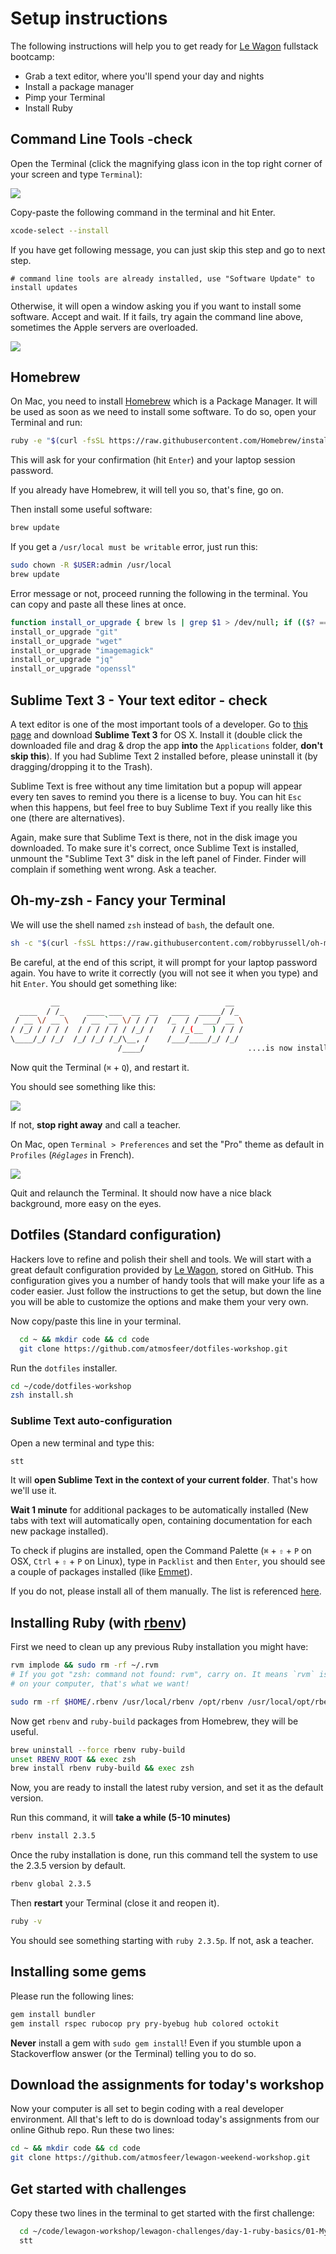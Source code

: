 # Setup instructions

The following instructions will help you to get ready for [Le Wagon](http://www.lewagon.com) fullstack bootcamp:

- Grab a text editor, where you'll spend your day and nights
- Install a package manager
- Pimp your Terminal
- Install Ruby

## Command Line Tools -check

Open the Terminal (click the magnifying glass icon in the top right corner of your screen and type `Terminal`):

![](images/open-terminal.png)

Copy-paste the following command in the terminal and hit Enter.

```bash
xcode-select --install
```

If you have get following message, you can just skip this step and go to next step.

` # command line tools are already installed, use "Software Update" to install updates `

Otherwise, it will open a window asking you if you want to install some software. Accept and wait. If it fails, try again the command line above, sometimes the Apple servers are overloaded.

![](images/xcode-select-install.png)

## Homebrew

On Mac, you need to install [Homebrew](http://brew.sh/) which is a Package Manager.
It will be used as soon as we need to install some software.
To do so, open your Terminal and run:

```bash
ruby -e "$(curl -fsSL https://raw.githubusercontent.com/Homebrew/install/master/install)"
```

This will ask for your confirmation (hit `Enter`) and your laptop session password.

If you already have Homebrew, it will tell you so, that's fine, go on.

Then install some useful software:

```bash
brew update
```

If you get a `/usr/local must be writable` error, just run this:

```bash
sudo chown -R $USER:admin /usr/local
brew update
```

Error message or not, proceed running the following in the terminal. You can copy and paste all these lines at once.

```bash
function install_or_upgrade { brew ls | grep $1 > /dev/null; if (($? == 0)); then brew upgrade $1; else brew install $1; fi }
install_or_upgrade "git"
install_or_upgrade "wget"
install_or_upgrade "imagemagick"
install_or_upgrade "jq"
install_or_upgrade "openssl"
```

## Sublime Text 3 - Your text editor - check

A text editor is one of the most important tools of a developer. Go to [this page](http://www.sublimetext.com/3) and download **Sublime Text 3** for OS X. Install it (double click the downloaded file and drag & drop the app **into** the `Applications` folder, **don't skip this**). If you had Sublime Text 2 installed before, please uninstall it (by dragging/dropping it to the Trash).

Sublime Text is free without any time limitation but a popup will appear every ten saves to remind you there is a license to buy. You can hit `Esc` when this happens, but feel free to buy Sublime Text if you really like this one (there are alternatives).

Again, make sure that Sublime Text is there, not in the disk image you downloaded. To make sure it's correct, once Sublime Text is installed, unmount the "Sublime Text 3" disk in the left panel of Finder. Finder will complain if something went wrong. Ask a teacher.



## Oh-my-zsh - Fancy your Terminal

We will use the shell named `zsh` instead of `bash`, the default one.

```bash
sh -c "$(curl -fsSL https://raw.githubusercontent.com/robbyrussell/oh-my-zsh/master/tools/install.sh)"
```

Be careful, at the end of this script, it will prompt for your laptop password again. You have to write it correctly (you will not see it when you type) and hit `Enter`. You should get something like:

```bash
         __                                     __
  ____  / /_     ____ ___  __  __   ____  _____/ /_
 / __ \/ __ \   / __ `__ \/ / / /  /_  / / ___/ __ \
/ /_/ / / / /  / / / / / / /_/ /    / /_(__  ) / / /
\____/_/ /_/  /_/ /_/ /_/\__, /    /___/____/_/ /_/
                        /____/                       ....is now installed!
```

Now quit the Terminal (`⌘` + `Q`), and restart it.

You should see something like this:

![](images/on-my-zsh.png)

If not, **stop right away** and call a teacher.

On Mac, open `Terminal > Preferences` and set the "Pro" theme as default in `Profiles` (*`Réglages`* in French).

![](images/terminal-pro.png)

Quit and relaunch the Terminal. It should now have a nice black background, more easy on the eyes.


## Dotfiles (Standard configuration)

Hackers love to refine and polish their shell and tools. We will start with a great default configuration provided by [Le Wagon](http://github.com/atmosfeer/dotfiles-workshop), stored on GitHub. This configuration gives you a number of handy tools that will make your life as a coder easier. Just follow the instructions to get the setup, but down the line you will be able to customize the options and make them your very own.

Now copy/paste this line in your terminal.

```bash
  cd ~ && mkdir code && cd code
  git clone https://github.com/atmosfeer/dotfiles-workshop.git
```

Run the `dotfiles` installer.

```bash
cd ~/code/dotfiles-workshop
zsh install.sh
```

### Sublime Text auto-configuration

Open a new terminal and type this:

```bash
stt
```

It will **open Sublime Text in the context of your current folder**. That's how we'll use it.

**Wait 1 minute** for additional packages to be automatically installed (New tabs with text will automatically open, containing documentation for each new package installed).

To check if plugins are installed, open the Command Palette (`⌘` + `⇧` + `P` on OSX, `Ctrl` + `⇧` + `P` on Linux), type in `Packlist` and then `Enter`, you should see a couple of packages installed (like [Emmet](http://emmet.io/)).

If you do not, please install all of them manually. The list is referenced [here](https://github.com/lewagon/dotfiles/blob/master/Package%20Control.sublime-settings).


## Installing Ruby (with [rbenv](https://github.com/sstephenson/rbenv))

First we need to clean up any previous Ruby installation you might have:

```bash
rvm implode && sudo rm -rf ~/.rvm
# If you got "zsh: command not found: rvm", carry on. It means `rvm` is not
# on your computer, that's what we want!

sudo rm -rf $HOME/.rbenv /usr/local/rbenv /opt/rbenv /usr/local/opt/rbenv
```

Now get `rbenv` and `ruby-build` packages from Homebrew, they will be useful.

```bash
brew uninstall --force rbenv ruby-build
unset RBENV_ROOT && exec zsh
brew install rbenv ruby-build && exec zsh
```


Now, you are ready to install the latest ruby version, and set it as the default version.

Run this command, it will **take a while (5-10 minutes)**

```bash
rbenv install 2.3.5
```

Once the ruby installation is done, run this command tell the system
to use the 2.3.5 version by default.

```bash
rbenv global 2.3.5
```

Then **restart** your Terminal (close it and reopen it).

```bash
ruby -v
```

You should see something starting with `ruby 2.3.5p`. If not, ask a teacher.

## Installing some gems

Please run the following lines:

```bash
gem install bundler
gem install rspec rubocop pry pry-byebug hub colored octokit
```

**Never** install a gem with `sudo gem install`! Even if you stumble upon a Stackoverflow answer
(or the Terminal) telling you to do so.

## Download the assignments for today's workshop

Now your computer is all set to begin coding with a real developer environment. All that's left to do is download today's assignments from our online Github repo. Run these two lines:

```bash
cd ~ && mkdir code && cd code
git clone https://github.com/atmosfeer/lewagon-weekend-workshop.git
```

## Get started with challenges

Copy these two lines in the terminal to get started with the first challenge:

```bash
  cd ~/code/lewagon-workshop/lewagon-challenges/day-1-ruby-basics/01-My-First-Methods
  stt
```
